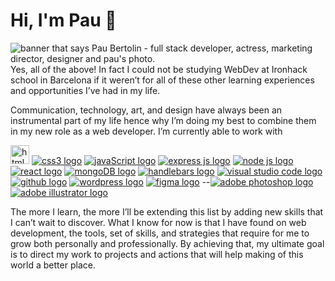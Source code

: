 # Hi, I'm Pau 🖤

<img src="/images/pau-bertolin.png" alt="banner that says Pau Bertolin - full stack developer, actress, marketing director, designer and pau's photo.">
Yes, all of the above! In fact I could not be studying WebDev at Ironhack school in Barcelona if it weren’t for all of these other learning experiences and opportunities I’ve had in my life.

Communication, technology, art, and design have always been an instrumental part of my life hence why I’m doing my best to combine them in my new role as a web developer. I’m currently able to work with 

<a href="#"><img width="30px" src="/images/tools/html-5.png" alt="html5 logo"></a>
<a href="#"><img src="/images/tools/css-3.png" alt="css3 logo"></a>
<a href="#"><img src="/images/tools/js.png" alt="javaScript logo"></a>
<a href="#"><img src="/images/tools/express.png" alt="express js logo"></a>
<a href="#"><img src="/images/tools/node.png" alt="node js logo"></a>
<a href="#"><img src="/images/tools/atom.png" alt="react logo"></a>
<a href="#"><img src="/images/tools/mongoDB.png" alt="mongoDB logo"></a>
<a href="#"><img src="/images/tools/hbs.png" alt="handlebars logo"></a>
<a href="#"><img src="/images/tools/visualcode.png" alt="visual studio code logo"></a>
<a href="#"><img src="/images/tools/github.png" alt="github logo"></a>
<a href="#"><img src="/images/tools/wordpress-logo.png" alt="wordpress logo"></a>
<a href="#"><img src="/images/tools/figma.png" alt="figma logo"></a>
--<a href="#"><img src="/images/tools/photoshop.png" alt="adobe photoshop logo"></a>
<a href="#"><img src="/images/tools/ilustrator-adobe.png" alt="adobe illustrator logo"></a>

The more I learn, the more I’ll be extending this list by adding new skills that I can’t wait to discover. What I know for now is that I have found on web development, the tools, set of skills, and strategies that require for me to grow both personally and professionally. 
By achieving that, my ultimate goal is to direct my work to projects and actions that will help making of this world a better place.
<!--
**paubertolinros/paubertolinros** is a ✨ _special_ ✨ repository because its `README.md` (this file) appears on your GitHub profile.

Here are some ideas to get you started:

- 🔭 I’m currently working on ...
- 🌱 I’m currently learning ...
- 👯 I’m looking to collaborate on ...
- 🤔 I’m looking for help with ...
- 💬 Ask me about ...
- 📫 How to reach me: ...
- 😄 Pronouns: ...
- ⚡ Fun fact: ...
-->
